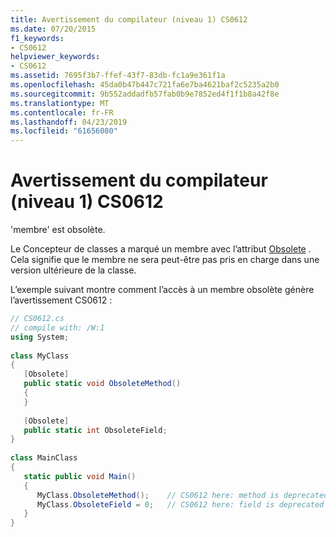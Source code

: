 ```yaml
---
title: Avertissement du compilateur (niveau 1) CS0612
ms.date: 07/20/2015
f1_keywords:
- CS0612
helpviewer_keywords:
- CS0612
ms.assetid: 7695f3b7-ffef-43f7-83db-fc1a9e361f1a
ms.openlocfilehash: 45da0b47b447c721fa6e7ba4621baf2c5235a2b0
ms.sourcegitcommit: 9b552addadfb57fab0b9e7852ed4f1f1b8a42f8e
ms.translationtype: MT
ms.contentlocale: fr-FR
ms.lasthandoff: 04/23/2019
ms.locfileid: "61656080"
---
```

# <a name="compiler-warning-level-1-cs0612"></a>Avertissement du compilateur (niveau 1) CS0612
'membre' est obsolète.  
  
 Le Concepteur de classes a marqué un membre avec l’attribut [Obsolete](../../csharp/programming-guide/concepts/attributes/common-attributes.md#Obsolete) . Cela signifie que le membre ne sera peut-être pas pris en charge dans une version ultérieure de la classe.  
  
 L’exemple suivant montre comment l’accès à un membre obsolète génère l’avertissement CS0612 :  
  
```csharp  
// CS0612.cs  
// compile with: /W:1  
using System;  
  
class MyClass  
{  
   [Obsolete]  
   public static void ObsoleteMethod()  
   {  
   }  
  
   [Obsolete]  
   public static int ObsoleteField;  
}  
  
class MainClass  
{  
   static public void Main()  
   {  
      MyClass.ObsoleteMethod();    // CS0612 here: method is deprecated  
      MyClass.ObsoleteField = 0;   // CS0612 here: field is deprecated  
   }  
}  
```
